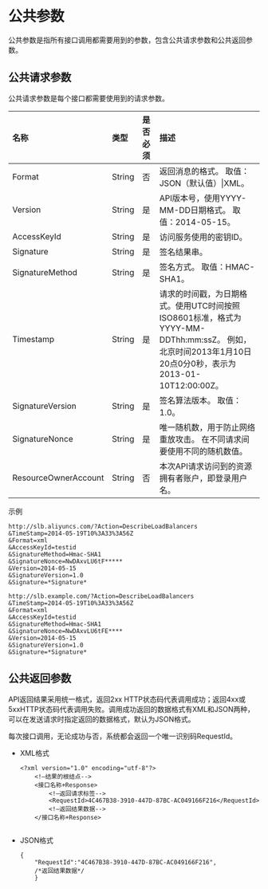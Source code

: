# 公共参数

公共参数是指所有接口调用都需要用到的参数，包含公共请求参数和公共返回参数。

## 公共请求参数

公共请求参数是每个接口都需要使用到的请求参数。

|名称|类型|是否必须|描述|
|:-|:-|:---|:-|
|Format|String|否|返回消息的格式。 取值：JSON（默认值）\|XML。 |
|Version|String|是|API版本号，使用YYYY-MM-DD日期格式。 取值：2014-05-15。 |
|AccessKeyId|String|是|访问服务使用的密钥ID。|
|Signature|String|是|签名结果串。|
|SignatureMethod|String|是|签名方式。 取值：HMAC-SHA1。 |
|Timestamp|String|是|请求的时间戳，为日期格式。使用UTC时间按照 ISO8601标准，格式为YYYY-MM-DDThh:mm:ssZ。 例如，北京时间2013年1月10日20点0分0秒，表示为2013-01-10T12:00:00Z。 |
|SignatureVersion|String|是|签名算法版本。 取值：1.0。 |
|SignatureNonce|String|是|唯一随机数，用于防止网络重放攻击。 在不同请求间要使用不同的随机数值。 |
|ResourceOwnerAccount|String|否|本次API请求访问到的资源拥有者账户，即登录用户名。|

示例

```
http://slb.aliyuncs.com/?Action=DescribeLoadBalancers
&TimeStamp=2014-05-19T10%3A33%3A56Z
&Format=xml
&AccessKeyId=testid
&SignatureMethod=Hmac-SHA1
&SignatureNonce=NwDAxvLU6tF*****
&Version=2014-05-15
&SignatureVersion=1.0
&Signature=*Signature*
```

```
http://slb.example.com/?Action=DescribeLoadBalancers
&TimeStamp=2014-05-19T10%3A33%3A56Z
&Format=xml
&AccessKeyId=testid
&SignatureMethod=Hmac-SHA1
&SignatureNonce=NwDAxvLU6tFE****
&Version=2014-05-15
&SignatureVersion=1.0
&Signature=*Signature*
```

## 公共返回参数

API返回结果采用统一格式，返回2xx HTTP状态码代表调用成功；返回4xx或5xxHTTP状态码代表调用失败。调用成功返回的数据格式有XML和JSON两种，可以在发送请求时指定返回的数据格式，默认为JSON格式。

每次接口调用，无论成功与否，系统都会返回一个唯一识别码RequestId。

-   XML格式

    ```
    <?xml version="1.0" encoding="utf-8"?> 
        <!—结果的根结点-->
        <接口名称+Response>
            <!—返回请求标签-->
            <RequestId>4C467B38-3910-447D-87BC-AC049166F216</RequestId>
            <!—返回结果数据-->
        </接口名称+Response>
    					
    ```

-   JSON格式

    ```
    {
        "RequestId":"4C467B38-3910-447D-87BC-AC049166F216",
        /*返回结果数据*/
        }
    ```


